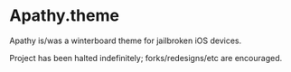 # Apathy.theme

Apathy is/was a winterboard theme for jailbroken iOS devices. 

Project has been halted indefinitely; forks/redesigns/etc are encouraged.
